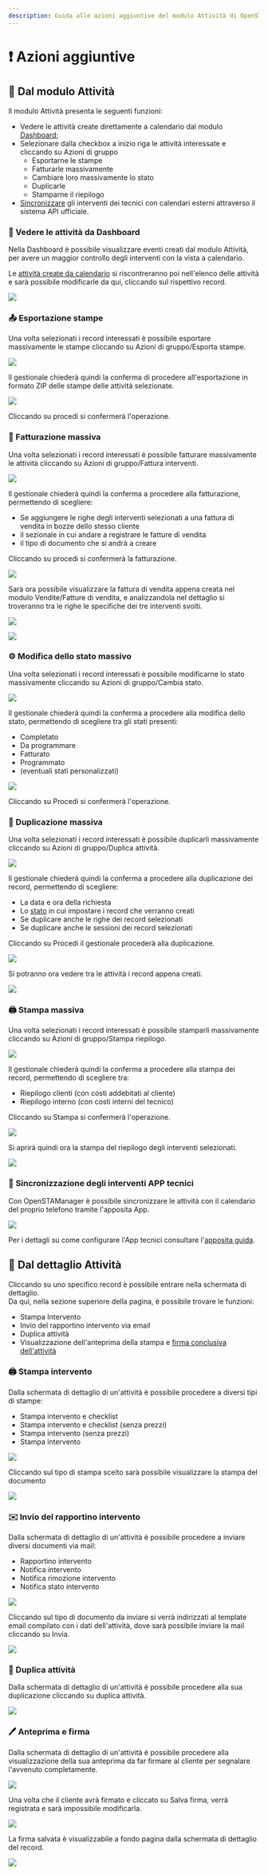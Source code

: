 ```yaml
---
description: Guida alle azioni aggiuntive del modulo Attività di OpenSTAManager
---
```


# ❗ Azioni aggiuntive

## 👥 Dal modulo Attività

Il modulo Attività presenta le seguenti funzioni:

* Vedere le attività create direttamente a calendario dal modulo [Dashboard](../dashboard/);
* Selezionare dalla checkbox a inizio riga le attività interessate e cliccando su Azioni di gruppo
  * Esportarne le stampe
  * Fatturarle massivamente
  * Cambiare loro massivamente lo stato
  * Duplicarle
  * Stamparne il riepilogo
* [Sincronizzare](../../esempi/calendario-su-telefono.md) gli interventi dei tecnici con calendari esterni attraverso il sistema API ufficiale.

### 📅 Vedere le attività da Dashboard

Nella Dashboard è possibile visualizzare eventi creati dal modulo Attività, per avere un maggior controllo degli interventi con la vista a calendario.

Le [attività create da calendario](../dashboard/creazione.md) si riscontreranno poi nell'elenco delle attività e sarà possibile modificarle da qui, cliccando sul rispettivo record.

![](<../../.gitbook/assets/image (34) (1) (1) (1) (1) (1) (1) (2) (1).png>)

### 📤 Esportazione stampe

Una volta selezionati i record interessati è possibile esportare massivamente le stampe cliccando su Azioni di gruppo/Esporta stampe.

![](<../../.gitbook/assets/image (63) (1) (1) (1) (1) (1) (1) (1) (1).png>)

Il gestionale chiederà quindi la conferma di procedere all'esportazione in formato ZIP delle stampe delle attività selezionate.

![](<../../.gitbook/assets/image (99) (1).png>)

Cliccando su procedi si confermerà l'operazione.

### 📃 Fatturazione massiva

Una volta selezionati i record interessati è possibile fatturare massivamente le attività cliccando su Azioni di gruppo/Fattura interventi.

![](<../../.gitbook/assets/image (54) (1) (1) (1) (1) (1).png>)

Il gestionale chiederà quindi la conferma a procedere alla fatturazione, permettendo di scegliere:

* Se aggiungere le righe degli interventi selezionati a una fattura di vendita in bozze dello stesso cliente
* il sezionale in cui andare a registrare le fatture di vendita
* il tipo di documento che si andrà a creare

Cliccando su procedi si confermerà la fatturazione.

![](<../../.gitbook/assets/image (64) (1) (1) (2).png>)

Sarà ora possibile visualizzare la fattura di vendita appena creata nel modulo Vendite/Fatture di vendita, e analizzandola nel dettaglio si troveranno tra le righe le specifiche dei tre interventi svolti.

![](<../../.gitbook/assets/image (55) (1) (1) (2) (1) (1) (1) (1).png>)

![](<../../.gitbook/assets/image (62) (1) (1) (1).png>)

### ⚙️ Modifica dello stato massivo

Una volta selezionati i record interessati è possibile modificarne lo stato massivamente cliccando su Azioni di gruppo/Cambia stato.

![](<../../.gitbook/assets/image (103) (1) (1) (1) (1).png>)

Il gestionale chiederà quindi la conferma a procedere alla modifica dello stato, permettendo di scegliere tra gli stati presenti:

* Completato
* Da programmare
* Fatturato
* Programmato
* (eventuali stati personalizzati)

![](<../../.gitbook/assets/image (24) (1) (1) (1) (1) (1) (1).png>)

Cliccando su Procedi si confermerà l'operazione.

### 🧬 Duplicazione massiva

Una volta selezionati i record interessati è possibile duplicarli massivamente cliccando su Azioni di gruppo/Duplica attività.

![](<../../.gitbook/assets/image (98) (1) (1) (1) (1).png>)

Il gestionale chiederà quindi la conferma a procedere alla duplicazione dei record, permettendo di scegliere:

* La data e ora della richiesta
* Lo [stato](statidiattivita.md) in cui impostare i record che verranno creati
* Se duplicare anche le righe dei record selezionati
* Se duplicare anche le sessioni dei record selezionati

Cliccando su Procedi il gestionale procederà alla duplicazione.

![](<../../.gitbook/assets/image (80) (1) (1) (1) (1).png>)

Si potranno ora vedere tra le attività i record appena creati.

![](<../../.gitbook/assets/image (66) (1) (1) (1) (1) (1) (1).png>)

### 🖨️ Stampa massiva

Una volta selezionati i record interessati è possibile stamparli massivamente cliccando su Azioni di gruppo/Stampa riepilogo.

![](<../../.gitbook/assets/image (52) (1) (2).png>)

Il gestionale chiederà quindi la conferma a procedere alla stampa dei record, permettendo di scegliere tra:

* Riepilogo clienti (con costi addebitati al cliente)
* Riepilogo interno (con costi interni del tecnico)

Cliccando su Stampa si confermerà l'operazione.

![](<../../.gitbook/assets/image (77) (1) (1) (1) (1) (1) (1) (1) (1).png>)

Si aprirà quindi ora la stampa del riepilogo degli interventi selezionati.

![](<../../.gitbook/assets/image (94) (1) (1).png>)

### 📱 Sincronizzazione degli interventi APP tecnici

Con OpenSTAManager è possibile sincronizzare le attività con il calendario del proprio telefono tramite l'apposita App.

![](<../../.gitbook/assets/image (56) (1) (1) (1) (1) (1) (1) (1).png>)

Per i dettagli su come configurare l'App tecnici consultare l'[apposita guida](../../esempi/calendario-su-telefono.md).

## 👤 Dal dettaglio Attività

Cliccando su uno specifico record è possibile entrare nella schermata di dettaglio.\
Da qui, nella sezione superiore della pagina, è possibile trovare le funzioni:

* Stampa Intervento
* Invio del rapportino intervento via email
* Duplica attività
* Visualizzazione dell'anteprima della stampa e [firma conclusiva dell'attività](modifica.md#anteprima-e-firma)

### 🖨️ Stampa intervento

Dalla schermata di dettaglio di un'attività è possibile procedere a diversi tipi di stampe:

* Stampa intervento e checklist
* Stampa intervento e checklist (senza prezzi)
* Stampa intervento (senza prezzi)
* Stampa intervento

![](<../../.gitbook/assets/image (92) (1) (2) (1) (1) (1).png>)

Cliccando sul tipo di stampa scelto sarà possibile visualizzare la stampa del documento

![](<../../.gitbook/assets/image (79) (1) (1) (1) (1).png>)

### ✉️ Invio del rapportino intervento

Dalla schermata di dettaglio di un'attività è possibile procedere a inviare diversi documenti via mail:

* Rapportino intervento
* Notifica intervento
* Notifica rimozione intervento
* Notifica stato intervento

![](<../../.gitbook/assets/image (25) (1) (1) (1).png>)

Cliccando sul tipo di documento da inviare si verrà indirizzati al template email compilato con i dati dell'attività, dove sarà possibile inviare la mail cliccando su Invia.

![](<../../.gitbook/assets/image (67) (1) (1) (1) (1) (1).png>)

### 🧬 Duplica attività

Dalla schermata di dettaglio di un'attività è possibile procedere alla sua duplicazione cliccando su duplica attività.

![](<../../.gitbook/assets/image (46) (1) (1).png>)

### 🖊️ Anteprima e firma

Dalla schermata di dettaglio di un'attività è possibile procedere alla visualizzazione della sua anteprima da far firmare al cliente per segnalare l'avvenuto completamente.

![](<../../.gitbook/assets/image (33) (1) (2).png>)

Una volta che il cliente avrà firmato e cliccato su Salva firma, verrà registrata e sarà impossibile modificarla.

![](<../../.gitbook/assets/image (96) (1) (1) (1) (1) (1) (1).png>)

La firma salvata è visualizzabile a fondo pagina dalla schermata di dettaglio del record.

![](<../../.gitbook/assets/image (73) (1) (1) (1) (1).png>)
